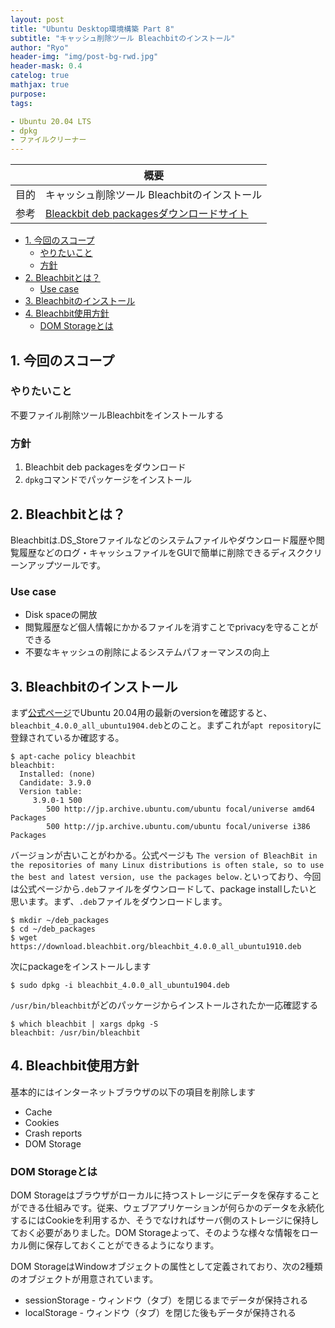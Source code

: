 ```yaml
---
layout: post
title: "Ubuntu Desktop環境構築 Part 8"
subtitle: "キャッシュ削除ツール Bleachbitのインストール"
author: "Ryo"
header-img: "img/post-bg-rwd.jpg"
header-mask: 0.4
catelog: true
mathjax: true
purpose: 
tags:

- Ubuntu 20.04 LTS
- dpkg
- ファイルクリーナー
---
```


||概要|
|---|---|
|目的|キャッシュ削除ツール Bleachbitのインストール|
|参考|[Bleackbit deb packagesダウンロードサイト](https://www.bleachbit.org/download/linux)|

<!-- START doctoc generated TOC please keep comment here to allow auto update -->
<!-- DON'T EDIT THIS SECTION, INSTEAD RE-RUN doctoc TO UPDATE -->

- [1. 今回のスコープ](#1-%E4%BB%8A%E5%9B%9E%E3%81%AE%E3%82%B9%E3%82%B3%E3%83%BC%E3%83%97)
  - [やりたいこと](#%E3%82%84%E3%82%8A%E3%81%9F%E3%81%84%E3%81%93%E3%81%A8)
  - [方針](#%E6%96%B9%E9%87%9D)
- [2. Bleachbitとは？](#2-bleachbit%E3%81%A8%E3%81%AF)
  - [Use case](#use-case)
- [3. Bleachbitのインストール](#3-bleachbit%E3%81%AE%E3%82%A4%E3%83%B3%E3%82%B9%E3%83%88%E3%83%BC%E3%83%AB)
- [4. Bleachbit使用方針](#4-bleachbit%E4%BD%BF%E7%94%A8%E6%96%B9%E9%87%9D)
  - [DOM Storageとは](#dom-storage%E3%81%A8%E3%81%AF)

<!-- END doctoc generated TOC please keep comment here to allow auto update -->

## 1. 今回のスコープ
### やりたいこと

不要ファイル削除ツールBleachbitをインストールする

### 方針

1. Bleachbit deb packagesをダウンロード
2. `dpkg`コマンドでパッケージをインストール

## 2. Bleachbitとは？

Bleachbitは.DS_Storeファイルなどのシステムファイルやダウンロード履歴や閲覧履歴などのログ・キャッシュファイルをGUIで簡単に削除できるディスククリーンアップツールです。

### Use case

- Disk spaceの開放
- 閲覧履歴など個人情報にかかるファイルを消すことでprivacyを守ることができる
- 不要なキャッシュの削除によるシステムパフォーマンスの向上

## 3. Bleachbitのインストール

まず[公式ページ](https://www.bleachbit.org/download/linux)でUbuntu 20.04用の最新のversionを確認すると、`bleachbit_4.0.0_all_ubuntu1904.deb`とのこと。まずこれが`apt repository`に登録されているか確認する。

```
$ apt-cache policy bleachbit
bleachbit:
  Installed: (none)
  Candidate: 3.9.0
  Version table:
     3.9.0-1 500
        500 http://jp.archive.ubuntu.com/ubuntu focal/universe amd64 Packages
        500 http://jp.archive.ubuntu.com/ubuntu focal/universe i386 Packages
```

バージョンが古いことがわかる。公式ページも `The version of BleachBit in the repositories of many Linux distributions is often stale, so to use the best and latest version, use the packages below.`といっており、今回は公式ページから`.deb`ファイルをダウンロードして、package installしたいと思います。まず、`.deb`ファイルをダウンロードします。

```
$ mkdir ~/deb_packages
$ cd ~/deb_packages
$ wget https://download.bleachbit.org/bleachbit_4.0.0_all_ubuntu1910.deb
```

次にpackageをインストールします

```
$ sudo dpkg -i bleachbit_4.0.0_all_ubuntu1904.deb
```

`/usr/bin/bleachbit`がどのパッケージからインストールされたか一応確認する

```
$ which bleachbit | xargs dpkg -S
bleachbit: /usr/bin/bleachbit
```

## 4. Bleachbit使用方針

基本的にはインターネットブラウザの以下の項目を削除します

- Cache
- Cookies
- Crash reports
- DOM Storage

### DOM Storageとは

DOM Storageはブラウザがローカルに持つストレージにデータを保存することができる仕組みです。従来、ウェブアプリケーションが何らかのデータを永続化するにはCookieを利用するか、そうでなければサーバ側のストレージに保持しておく必要がありました。DOM Storageよって、そのような様々な情報をローカル側に保存しておくことができるようになります。

DOM StorageはWindowオブジェクトの属性として定義されており、次の2種類のオブジェクトが用意されています。

- sessionStorage - ウィンドウ（タブ）を閉じるまでデータが保持される
- localStorage - ウィンドウ（タブ）を閉じた後もデータが保持される

